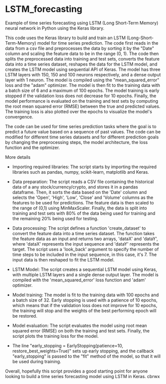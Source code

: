 # LSTM_forecasting
Example of time series forecasting using LSTM (Long Short-Term Memory) neural network in Python using the Keras library.

This code uses the Keras library to build and train an LSTM (Long-Short-Term-Memory) model for time series prediction. The code first reads in the data from a csv file and preprocesses the data by sorting it by the "Date" column and scaling the feature data to be in the range (0, 1). The code then splits the preprocessed data into training and test sets, converts the feature data into a time series dataset, reshapes the data for the LSTM model, and creates the LSTM model using sequential API of Keras. The model has three LSTM layers with 150, 150 and 100 neurons respectively, and a dense output layer with 1 neuron. The model is compiled using the "mean_squared_error" loss and the "adam" optimizer. The model is then fit to the training data with a batch size of 6 and a maximum of 100 epochs. The model training is early stopped if the validation loss does not decrease for 10 epochs. Finally, the model performance is evaluated on the training and test sets by computing the root mean squared error (RMSE) between the true and predicted values. The training loss is also plotted over the epochs to visualize the model's convergence.

The code can be used for time series prediction tasks where the goal is to predict a future value based on a sequence of past values. The code can be modified for different time series datasets and for different prediction goals by changing the preprocessing steps, the model architecture, the loss function and the optimizer.

More details

- Importing required libraries: The script starts by importing the required libraries such as pandas, numpy, scikit-learn, matplotlib and Keras.

- Data preparation: The script reads a CSV file containing the historical data of a any stock/currency/crypto, and stores it in a pandas dataframe. Then, it sorts the data based on the 'Date' column and selects the 'Open', 'High', 'Low', 'Close' and 'Volume' columns as the features to be used for predictions. The feature data is then scaled to the range of (0,1) using MinMaxScaler. Finally, the data is split into training and test sets with 80% of the data being used for training and the remaining 20% being used for testing.

- Data processing: The script defines a function 'create_dataset' to convert the feature data into a time series dataset. The function takes the feature data as an input and returns two arrays, 'dataX' and 'dataY', where 'dataX' represents the input sequence and 'dataY' represents the target. The script uses a 'look_back' argument to specify the number of time steps to be included in the input sequence, in this case, it's 7. The input data is then reshaped to fit the LSTM model.

- LSTM Model: The script creates a sequential LSTM model using Keras, with multiple LSTM layers and a single dense output layer. The model is compiled with the 'mean_squared_error' loss function and 'adam' optimizer.

- Model training: The model is fit to the training data with 100 epochs and a batch size of 32. Early stopping is used with a patience of 10 epochs, which means that if the validation loss does not improve for 10 epochs, the training will stop and the weights of the best performing epoch will be restored.

- Model evaluation: The script evaluates the model using root mean squared error (RMSE) on both the training and test sets. Finally, the script plots the training loss for the model.

- The line "early_stopping = EarlyStopping(patience=10, restore_best_weights=True)" sets up early stopping, and the callback "early_stopping" is passed to the "fit" method of the model, so that it will be used during training. 

Overall, hopefully this script provides a good starting point for anyone looking to build a time series forecasting model using LSTM in Keras. 
cbrwx
